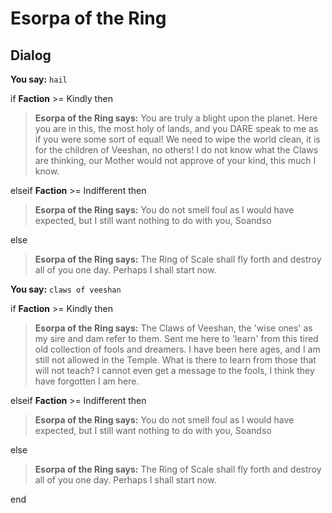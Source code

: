 # Esorpa of the Ring


## Dialog

**You say:** `hail`



if **Faction** >= Kindly then



>**Esorpa of the Ring says:** You are truly a blight upon the planet.  Here you are in this, the most holy of lands, and you DARE speak to me as if you were some sort of equal!  We need to wipe the world clean, it  is for the children of Veeshan, no others! I do not know what the Claws are thinking, our Mother would not approve of your kind, this much I know.


elseif **Faction** >= Indifferent then



>**Esorpa of the Ring says:** You do not smell foul as I would have expected, but I still want nothing to do with you, Soandso


else



>**Esorpa of the Ring says:** The Ring of Scale shall fly forth and destroy all of you one day.  Perhaps I shall start now.


**You say:** `claws of veeshan`



if **Faction** >= Kindly then



>**Esorpa of the Ring says:** The Claws of Veeshan, the 'wise ones'  as my sire and dam refer to them.  Sent me here to 'learn' from this tired old collection of fools and dreamers.  I have been here ages, and I am still not allowed in the Temple.  What is there to learn from those that will not teach?  I cannot even get a message to the fools, I think they have forgotten I am here.


elseif **Faction** >= Indifferent then



>**Esorpa of the Ring says:** You do not smell foul as I would have expected, but I still want nothing to do with you, Soandso


else



>**Esorpa of the Ring says:** The Ring of Scale shall fly forth and destroy all of you one day.  Perhaps I shall start now.

end
